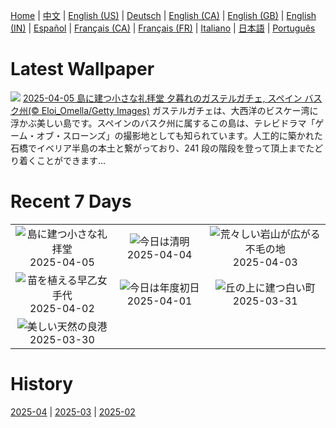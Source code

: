 [Home](../README.md) | [中文](zh-CN.md) | [English (US)](en-US.md) | [Deutsch](de-DE.md) | [English (CA)](en-CA.md) | [English (GB)](en-GB.md) | [English (IN)](en-IN.md) | [Español](es-ES.md) | [Français (CA)](fr-CA.md) | [Français (FR)](fr-FR.md) | [Italiano](it-IT.md) | [日本語](ja-JP.md) | [Português](pt-BR.md)

# Latest Wallpaper
![](https://www.bing.com/th?id=OHR.GaztelugatxeSunset_JA-JP3147357176_UHD.jpg)
[2025-04-05 島に建つ小さな礼拝堂 夕暮れのガステルガチェ, スペイン バスク州(© Eloi_Omella/Getty Images)](https://www.bing.com/th?id=OHR.GaztelugatxeSunset_JA-JP3147357176_UHD.jpg)
ガステルガチェは、大西洋のビスケー湾に浮かぶ美しい島です。スペインのバスク州に属するこの島は、テレビドラマ「ゲーム・オブ・スローンズ」の撮影地としても知られています。人工的に築かれた石橋でイベリア半島の本土と繋がっており、241 段の階段を登って頂上までたどり着くことができます…

# Recent 7 Days
|  |  |  |
|:---:|:---:|:---:|
| ![](https://www.bing.com/th?id=OHR.GaztelugatxeSunset_JA-JP3147357176_400x240.jpg "島に建つ小さな礼拝堂") 2025-04-05 | ![](https://www.bing.com/th?id=OHR.Qingming2025_JA-JP2915866958_400x240.jpg "今日は清明") 2025-04-04 | ![](https://www.bing.com/th?id=OHR.UtahBadlands_JA-JP2147654788_400x240.jpg "荒々しい岩山が広がる不毛の地") 2025-04-03 |
| ![](https://www.bing.com/th?id=OHR.Sawara2025_JA-JP1817975477_400x240.jpg "苗を植える早乙女手代") 2025-04-02 | ![](https://www.bing.com/th?id=OHR.CherryBlossom2025_JA-JP1573820444_400x240.jpg "今日は年度初日") 2025-04-01 | ![](https://www.bing.com/th?id=OHR.ItalyOstuni_JA-JP1339145959_400x240.jpg "丘の上に建つ白い町") 2025-03-31 |
| ![](https://www.bing.com/th?id=OHR.SydneyHarbour_JA-JP1159048271_400x240.jpg "美しい天然の良港") 2025-03-30 |  |  |

# History
[2025-04](../archives/wallpaper/ja-JP/w_2025_04.md) | [2025-03](../archives/wallpaper/ja-JP/w_2025_03.md) | [2025-02](../archives/wallpaper/ja-JP/w_2025_02.md)
